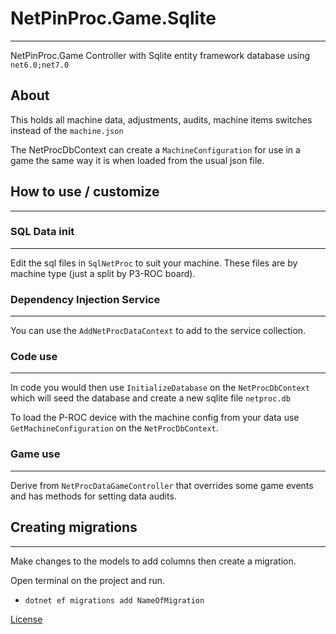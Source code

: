 ﻿# NetPinProc.Game.Sqlite
---

NetPinProc.Game Controller with Sqlite entity framework database using `net6.0;net7.0`

## About

This holds all machine data, adjustments, audits, machine items switches instead of the `machine.json`

The NetProcDbContext can create a `MachineConfiguration` for use in a game the same way it is when loaded from the usual json file.

## How to use / customize
---

### SQL Data init
---
Edit the sql files in `SqlNetProc` to suit your machine. These files are by machine type (just a split by P3-ROC board).

### Dependency Injection Service
---
You can use the `AddNetProcDataContext` to add to the service collection.

### Code use
---

In code you would then use `InitializeDatabase` on the `NetProcDbContext` which will seed the database and create a new sqlite file `netproc.db`

To load the P-ROC device with the machine config from your data use `GetMachineConfiguration` on the `NetProcDbContext`.

### Game use
---

Derive from `NetProcDataGameController` that overrides some game events and has methods for setting data audits.

## Creating migrations
---

Make changes to the models to add columns then create a migration.

Open terminal on the project and run.

- `dotnet ef migrations add NameOfMigration`

[License](LICENSE.md)